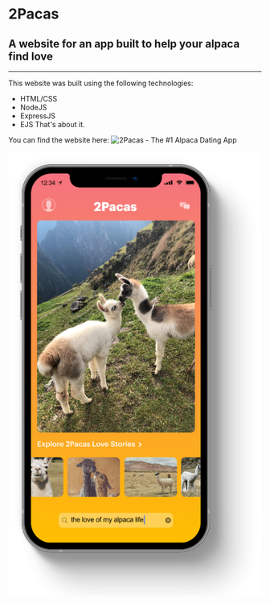 # 2Pacas
## A website for an app built to help your alpaca find love
---
This website was built using the following technologies:
- HTML/CSS
- NodeJS
- ExpressJS
- EJS
That's about it.

You can find the website here: ![2Pacas - The #1 Alpaca Dating App](https://2pacas.aminah.io)

![iPhone mockup of the 2Pacas app](public/images/iphoneMockup2Pacas.png)

